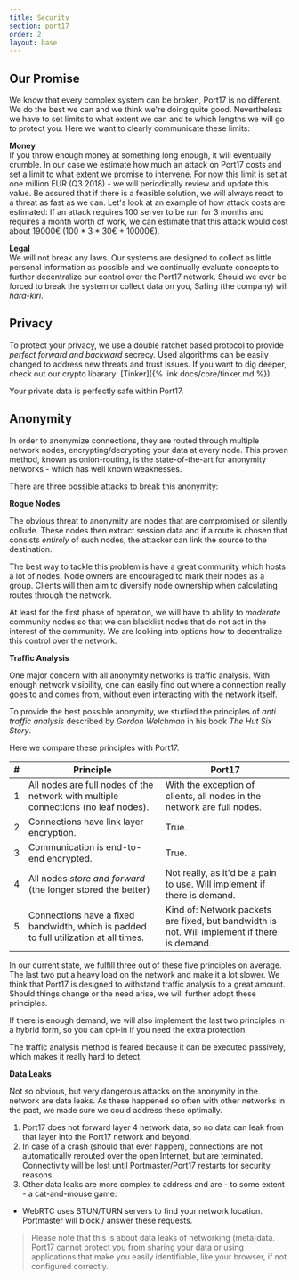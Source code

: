 ```yaml
---
title: Security
section: port17
order: 2
layout: base
---
```


## Our Promise

We know that every complex system can be broken, Port17 is no different. We do the best we can and we think we're doing quite good. Nevertheless we have to set limits to what extent we can and to which lengths we will go to protect you. Here we want to clearly communicate these limits:

__Money__  
If you throw enough money at something long enough, it will eventually crumble. In our case we estimate how much an attack on Port17 costs and set a limit to what extent we promise to intervene. For now this limit is set at one million EUR (Q3 2018) - we will periodically review and update this value.  Be assured that if there is a feasible solution, we will always react to a threat as fast as we can.
Let's look at an example of how attack costs are estimated: If an attack requires 100 server to be run for 3 months and requires a month worth of work, we can estimate that this attack would cost about 19000€ (100 * 3 * 30€ + 10000€).

__Legal__  
We will not break any laws. Our systems are designed to collect as little personal information as possible and we continually evaluate concepts to further decentralize our control over the Port17 network. Should we ever be forced to break the system or collect data on you, Safing (the company) will _hara-kiri_.

## Privacy

To protect your privacy, we use a double ratchet based protocol to provide _perfect forward and backward_ secrecy. Used algorithms can be easily changed to address new threats and trust issues. If you want to dig deeper, check out our crypto libarary: [Tinker]({% link docs/core/tinker.md %})

Your private data is perfectly safe within Port17.

## Anonymity

In order to anonymize connections, they are routed through multiple network nodes, encrypting/decrypting your data at every node. This proven method, known as onion-routing, is the state-of-the-art for anonymity networks - which has well known weaknesses.

There are three possible attacks to break this anonymity:

__Rogue Nodes__

The obvious threat to anonymity are nodes that are compromised or silently collude. These nodes then extract session data and if a route is chosen that consists _entirely_ of such nodes, the attacker can link the source to the destination.

The best way to tackle this problem is have a great community which hosts a lot of nodes. Node owners are encouraged to mark their nodes as a group. Clients will then aim to diversify node ownership  when calculating routes through the network.

At least for the first phase of operation, we will have to ability to _moderate_ community nodes so that we can blacklist nodes that do not act in the interest of the community. We are looking into options how to decentralize this control over the network.

__Traffic Analysis__

One major concern with all anonymity networks is traffic analysis. With enough network visibility, one can easily find out where a connection really goes to and comes from, without even interacting with the network itself.

To provide the best possible anonymity, we studied the principles of _anti traffic analysis_ described by _Gordon Welchman_ in his book _The Hut Six Story_.

Here we compare these principles with Port17.

| # | Principle | Port17 |
|:--|---|---|
| 1 | All nodes are full nodes of the network with multiple connections (no leaf nodes). | With the exception of clients, all nodes in the network are full nodes. |
| 2 | Connections have link layer encryption. | True. |
| 3 | Communication is end-to-end encrypted. | True. |
| 4 | All nodes _store and forward_ (the longer stored the better) | Not really, as it'd be a pain to use. Will implement if there is demand. |
| 5 | Connections have a fixed bandwidth, which is padded to full utilization at all times. | Kind of: Network packets are fixed, but bandwidth is not. Will implement if there is demand. |

In our current state, we fulfill three out of these five principles on average. The last two put a heavy load on the network and make it a lot slower. We think that Port17 is designed to withstand traffic analysis to a great amount. Should things change or the need arise, we will further adopt these principles.

If there is enough demand, we will also implement the last two principles in a hybrid form, so you can opt-in if you need the extra protection.

The traffic analysis method is feared because it can be executed passively, which makes it really hard to detect.

__Data Leaks__

Not so obvious, but very dangerous attacks on the anonymity in the network are data leaks. As these happened so often with other networks in the past, we made sure we could address these optimally.

1. Port17 does not forward layer 4 network data, so no data can leak from that layer into the Port17 network and beyond.
2. In case of a crash (should that ever happen), connections are not automatically rerouted over the open Internet, but are terminated. Connectivity will be lost until Portmaster/Port17 restarts for security reasons.
3. Other data leaks are more complex to address and are - to some extent - a cat-and-mouse game:
  - WebRTC uses STUN/TURN servers to find your network location. Portmaster will block / answer these requests.

> Please note that this is about data leaks of networking (meta)data. Port17 cannot protect you from sharing your data or using applications that make you easily identifiable, like your browser, if not configured correctly.

